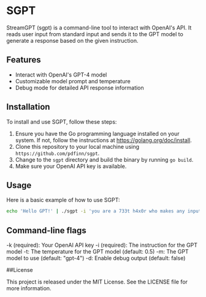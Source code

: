 # SGPT
StreamGPT (sgpt) is a command-line tool to interact with OpenAI's API. It reads user input from standard input and sends it to the GPT model to generate a response based on the given instruction.

## Features

- Interact with OpenAI's GPT-4 model
- Customizable model prompt and temperature
- Debug mode for detailed API response information

## Installation

To install and use SGPT, follow these steps:

1. Ensure you have the Go programming language installed on your system. If not, follow the instructions at https://golang.org/doc/install.
2. Clone this repository to your local machine using `https://github.com/pdfinn/sgpt`.
3. Change to the `sgpt` directory and build the binary by running `go build`.
4. Make sure your OpenAI API key is available.

## Usage

Here is a basic example of how to use SGPT:

```bash
echo 'Hello GPT!' | ./sgpt -i 'you are a 733t h4x0r who makes any input 733t' -k YOUR_API_KEY
```

## Command-line flags
-k (required): Your OpenAI API key
-i (required): The instruction for the GPT model
-t: The temperature for the GPT model (default: 0.5)
-m: The GPT model to use (default: "gpt-4")
-d: Enable debug output (default: false)

##License

This project is released under the MIT License. See the LICENSE file for more information.
